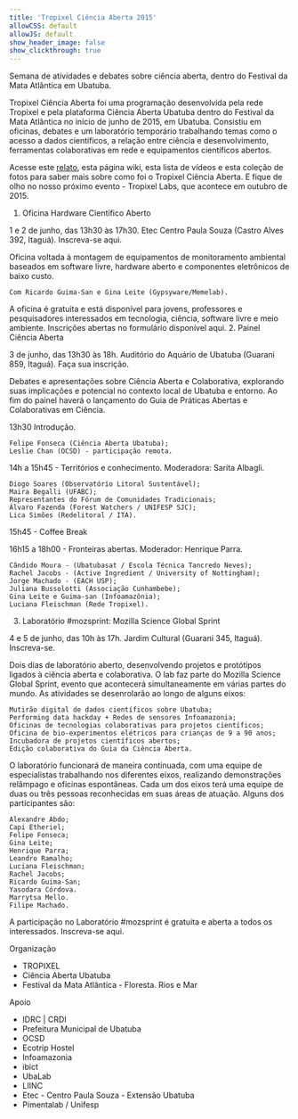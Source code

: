```yaml
---
title: 'Tropixel Ciência Aberta 2015'
allowCSS: default
allowJS: default
show_header_image: false
show_clickthrough: true
---
```


Semana de atividades e debates sobre ciência aberta, dentro do Festival da Mata Atlântica em Ubatuba.

Tropixel Ciência Aberta foi uma programação desenvolvida pela rede Tropixel e pela plataforma Ciência Aberta Ubatuba dentro do Festival da Mata Atlântica no início de junho de 2015, em Ubatuba. Consistiu em oficinas, debates e um laboratório temporário trabalhando temas como o acesso a dados científicos, a relação entre ciência e desenvolvimento, ferramentas colaborativas em rede e equipamentos científicos abertos.

Acesse este [relato](relato), esta página wiki, esta lista de vídeos e esta coleção de fotos para saber mais sobre como foi o Tropixel Ciência Aberta. E fique de olho no nosso próximo evento - Tropixel Labs, que acontece em outubro de 2015.

1. Oficina Hardware Científico Aberto

1 e 2 de junho, das 13h30 às 17h30. Etec Centro Paula Souza (Castro Alves 392, Itaguá). Inscreva-se aqui.

Oficina voltada à montagem de equipamentos de monitoramento ambiental baseados em software livre, hardware aberto e componentes eletrônicos de baixo custo.

    Com Ricardo Guima-San e Gina Leite (Gypsyware/Memelab).

A oficina é gratuita e está disponível para jovens, professores e pesquisadores interessados em tecnologia, ciência, software livre e meio ambiente. Inscrições abertas no formulário disponível aqui.
2. Painel Ciência Aberta

3 de junho, das 13h30 às 18h. Auditório do Aquário de Ubatuba (Guarani 859, Itaguá). Faça sua inscrição.

Debates e apresentações sobre Ciência Aberta e Colaborativa, explorando suas implicações e potencial no contexto local de Ubatuba e entorno. Ao fim do painel haverá o lançamento do Guia de Práticas Abertas e Colaborativas em Ciência.

13h30 Introdução.

    Felipe Fonseca (Ciência Aberta Ubatuba);
    Leslie Chan (OCSD) - participação remota.

14h a 15h45 - Territórios e conhecimento. Moderadora: Sarita Albagli.

    Diogo Soares (Observatório Litoral Sustentável);
    Maira Begalli (UFABC);
    Representantes do Fórum de Comunidades Tradicionais;
    Álvaro Fazenda (Forest Watchers / UNIFESP SJC);
    Lica Simões (Redelitoral / ITA).

15h45 - Coffee Break

16h15 a 18h00 - Fronteiras abertas. Moderador: Henrique Parra.

    Cândido Moura - (Ubatubasat / Escola Técnica Tancredo Neves);
    Rachel Jacobs - (Active Ingredient / University of Nottingham);
    Jorge Machado - (EACH USP);
    Juliana Bussolotti (Associação Cunhambebe);
    Gina Leite e Guima-san (Infoamazônia);
    Luciana Fleischman (Rede Tropixel).

3. Laboratório #mozsprint: Mozilla Science Global Sprint

4 e 5 de junho, das 10h às 17h. Jardim Cultural (Guarani 345, Itaguá). Inscreva-se.

Dois dias de laboratório aberto, desenvolvendo projetos e protótipos ligados à ciência aberta e colaborativa. O lab faz parte do Mozilla Science Global Sprint, evento que acontecerá simultaneamente em várias partes do mundo. As atividades se desenrolarão ao longo de alguns eixos:

    Mutirão digital de dados científicos sobre Ubatuba;
    Performing data hackday + Redes de sensores Infoamazonia;
    Oficinas de tecnologias colaborativas para projetos científicos;
    Oficina de bio-experimentos elétricos para crianças de 9 a 90 anos;
    Incubadora de projetos científicos abertos;
    Edição colaborativa do Guia da Ciência Aberta.

O laboratório funcionará de maneira continuada, com uma equipe de especialistas trabalhando nos diferentes eixos, realizando demonstrações relâmpago e oficinas espontâneas. Cada um dos eixos terá uma equipe de duas ou três pessoas reconhecidas em suas áreas de atuação. Alguns dos participantes são:

    Alexandre Abdo;
    Capi Etheriel;
    Felipe Fonseca;
    Gina Leite;
    Henrique Parra;
    Leandro Ramalho;
    Luciana Fleischman;
    Rachel Jacobs;
    Ricardo Guima-San;
    Yasodara Córdova.
    Marrytsa Mello.
    Filipe Machado.

A participação no Laboratório #mozsprint é gratuita e aberta a todos os interessados. Inscreva-se aqui.

Organização

- TROPIXEL
- Ciência Aberta Ubatuba
- Festival da Mata Atlântica - Floresta. Rios e Mar

Apoio

- IDRC | CRDI
- Prefeitura Municipal de Ubatuba
- OCSD
- Ecotrip Hostel
- Infoamazonia
- ibict
- UbaLab
- LIINC
- Etec - Centro Paula Souza - Extensão Ubatuba
- Pimentalab / Unifesp
